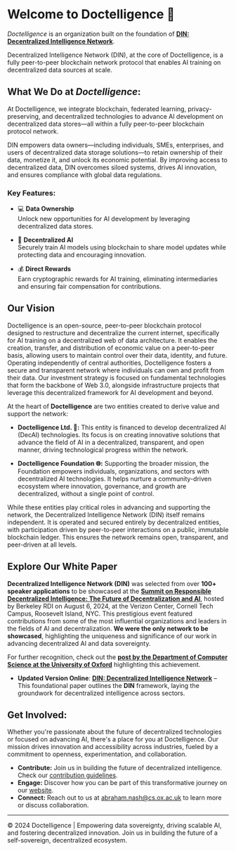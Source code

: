 # Welcome to Doctelligence 🚀

*Doctelligence* is an organization built on the foundation of **[DIN: Decentralized Intelligence Network](https://arxiv.org/abs/2407.02461)**.

Decentralized Intelligence Network (DIN), at the core of Doctelligence, is a fully peer-to-peer blockchain network protocol that enables AI training on decentralized data sources at scale.

## What We Do at *Doctelligence*:

At Doctelligence, we integrate blockchain, federated learning, privacy-preserving, and decentralized technologies to advance AI development on decentralized data stores—all within a fully peer-to-peer blockchain protocol network.

DIN empowers data owners—including individuals, SMEs, enterprises, and users of decentralized data storage solutions—to retain ownership of their data, monetize it, and unlock its economic potential. By improving access to decentralized data, DIN overcomes siloed systems, drives AI innovation, and ensures compliance with global data regulations.

### Key Features:

- 💻 **Data Ownership**  
  Unlock new opportunities for AI development by leveraging decentralized data stores.

- 🤖 **Decentralized AI**  
  Securely train AI models using blockchain to share model updates while protecting data and encouraging innovation.

- 💰 **Direct Rewards**  
  Earn cryptographic rewards for AI training, eliminating intermediaries and ensuring fair compensation for contributions.

## Our Vision

Doctelligence is an open-source, peer-to-peer blockchain protocol designed to restructure and decentralize the current internet, specifically for AI training on a decentralized web of data architecture. It enables the creation, transfer, and distribution of economic value on a peer-to-peer basis, allowing users to maintain control over their data, identity, and future. Operating independently of central authorities, Doctelligence fosters a secure and transparent network where individuals can own and profit from their data. Our investment strategy is focused on fundamental technologies that form the backbone of Web 3.0, alongside infrastructure projects that leverage this decentralized framework for AI development and beyond.

At the heart of **Doctelligence** are two entities created to derive value and support the network:

- **Doctelligence Ltd. 🔬:** This entity is financed to develop decentralized AI (DecAI) technologies. Its focus is on creating innovative solutions that advance the field of AI in a decentralized, transparent, and open manner, driving technological progress within the network.

- **Doctelligence Foundation 🌐:** Supporting the broader mission, the Foundation empowers individuals, organizations, and sectors with decentralized AI technologies. It helps nurture a community-driven ecosystem where innovation, governance, and growth are decentralized, without a single point of control.

While these entities play critical roles in advancing and supporting the network, the Decentralized Intelligence Network (DIN) itself remains independent. It is operated and secured entirely by decentralized entities, with participation driven by peer-to-peer interactions on a public, immutable blockchain ledger. This ensures the network remains open, transparent, and peer-driven at all levels.

## Explore Our White Paper

**Decentralized Intelligence Network (DIN)** was selected from over **100+ speaker applications** to be showcased at the **[Summit on Responsible Decentralized Intelligence: The Future of Decentralization and AI](https://rdi.berkeley.edu/events/decentralizationaisummit24)**, hosted by Berkeley RDI on August 6, 2024, at the Verizon Center, Cornell Tech Campus, Roosevelt Island, NYC. This prestigious event featured contributions from some of the most influential organizations and leaders in the fields of AI and decentralization. **We were the only network to be showcased**, highlighting the uniqueness and significance of our work in advancing decentralized AI and data sovereignty.

For further recognition, check out the **[post by the Department of Computer Science at the University of Oxford](https://www.linkedin.com/feed/update/urn:li:activity:7229826012803395584/)** highlighting this achievement.

- **Updated Version Online**: [**DIN: Decentralized Intelligence Network**](https://github.com/Doctelligence/White-Paper/blob/main/Decentralized%20Intelligence%20Network%20(DIN).pdf) – This foundational paper outlines the **DIN** framework, laying the groundwork for decentralized intelligence across sectors.

## Get Involved:

Whether you're passionate about the future of decentralized technologies or focused on advancing AI, there's a place for you at Doctelligence. Our mission drives innovation and accessibility across industries, fueled by a commitment to openness, experimentation, and collaboration.

- **Contribute:** Join us in building the future of decentralized intelligence. Check our [contribution guidelines](https://github.com/Doctelligence/DIN-Protocol-Proposals-DPP).
- **Engage:** Discover how you can be part of this transformative journey on our [website](https://doctelligence.github.io).
- **Connect:** Reach out to us at [abraham.nash@cs.ox.ac.uk](mailto:abraham.nash@cs.ox.ac.uk) to learn more or discuss collaboration.

---

© 2024 Doctelligence | Empowering data sovereignty, driving scalable AI, and fostering decentralized innovation. Join us in building the future of a self-sovereign, decentralized ecosystem.
